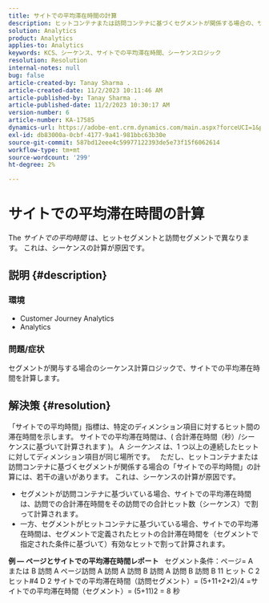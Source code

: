```yaml
---
title: サイトでの平均滞在時間の計算
description: ヒットコンテナまたは訪問コンテナに基づくセグメントが関係する場合の、サイトでの平均時間の計算方法を説明します。
solution: Analytics
product: Analytics
applies-to: Analytics
keywords: KCS、シーケンス、サイトでの平均滞在時間、シーケンスロジック
resolution: Resolution
internal-notes: null
bug: false
article-created-by: Tanay Sharma .
article-created-date: 11/2/2023 10:11:46 AM
article-published-by: Tanay Sharma .
article-published-date: 11/2/2023 10:30:17 AM
version-number: 6
article-number: KA-17585
dynamics-url: https://adobe-ent.crm.dynamics.com/main.aspx?forceUCI=1&pagetype=entityrecord&etn=knowledgearticle&id=233d9035-6879-ee11-8179-6045bd006149
exl-id: db83000a-0cbf-4177-9a41-981bbc63b30e
source-git-commit: 587bd12eee4c59977122393de5e73f15f6062614
workflow-type: tm+mt
source-wordcount: '299'
ht-degree: 2%

---
```


# サイトでの平均滞在時間の計算


The *サイトでの平均時間* は、ヒットセグメントと訪問セグメントで異なります。 これは、シーケンスの計算が原因です。

## 説明 {#description}


### 環境

- Customer Journey Analytics
- Analytics




### 問題/症状

セグメントが関与する場合のシーケンス計算ロジックで、サイトでの平均滞在時間を計算します。


## 解決策 {#resolution}


「サイトでの平均時間」指標は、特定のディメンション項目に対するヒット間の滞在時間を示します。 サイトでの平均滞在時間は、( 合計滞在時間（秒）/シーケンスに基づいて計算されます )。 A *シーケンス* は、1 つ以上の連続したヒットに対してディメンション項目が同じ場所です。
 
ただし、ヒットコンテナまたは訪問コンテナに基づくセグメントが関係する場合の「サイトでの平均時間」の計算には、若干の違いがあります。 これは、シーケンスの計算が原因です。

- セグメントが訪問コンテナに基づいている場合、サイトでの平均滞在時間は、訪問での合計滞在時間をその訪問での合計ヒット数（シーケンス）で割って計算されます。
- 一方、セグメントがヒットコンテナに基づいている場合、サイトでの平均滞在時間は、セグメントで定義されたヒットの合計滞在時間を（セグメントで指定された条件に基づいて）有効なヒットで割って計算されます。


<b>例 — ページとサイトでの平均滞在時間レポート</b>
 
セグメント条件：ページ= A または B 訪問 A ページ訪問 A 訪問 A 訪問 B 訪問 A 訪問 B 訪問 B 11 ヒット C 2 ヒット#4 D 2 サイトでの平均滞在時間（訪問セグメント）= (5+11+2+2)/4 =サイトでの平均滞在時間（セグメント）= (5+11)2 = 8 秒
